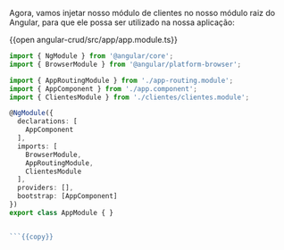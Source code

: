 Agora, vamos injetar nosso módulo de clientes no nosso módulo raiz do Angular, para que ele possa ser utilizado na nossa aplicação:


{{open angular-crud/src/app/app.module.ts}}

```ts
import { NgModule } from '@angular/core';
import { BrowserModule } from '@angular/platform-browser';

import { AppRoutingModule } from './app-routing.module';
import { AppComponent } from './app.component';
import { ClientesModule } from './clientes/clientes.module';

@NgModule({
  declarations: [
    AppComponent
  ],
  imports: [
    BrowserModule,
    AppRoutingModule,
    ClientesModule
  ],
  providers: [],
  bootstrap: [AppComponent]
})
export class AppModule { }


```{{copy}}


